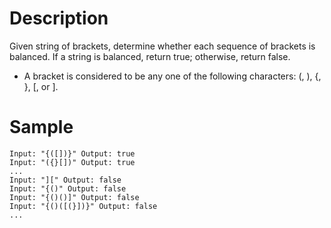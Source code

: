 # Description

Given string of brackets, determine whether each sequence of brackets is balanced. If a string is balanced, return true; otherwise, return false.

* A bracket is considered to be any one of the following characters: (, ), {, }, [, or ].

# Sample
```
Input: "{([])}" Output: true
Input: "({}[])" Output: true
...
Input: "][" Output: false
Input: "{()" Output: false
Input: "{()()]" Output: false
Input: "{()([(}])}" Output: false
...
```